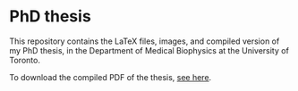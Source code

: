 # PhD thesis

This repository contains the LaTeX files, images, and compiled version of my PhD thesis, in the Department of Medical Biophysics at the University of Toronto.

To download the compiled PDF of the thesis, [see here](Hawley_James_R_202203_PhD_thesis.pdf).
